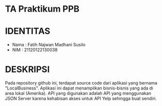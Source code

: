 # TA Praktikum PPB
IDENTITAS
=========
- Nama : Fatih Najwan Madhani Susilo
- NIM : 21120122130038

DESKRIPSI
=========
Pada repository github ini, terdapat source code dari aplikasi yang bernama "LocalBusiness". Aplikasi ini dapat menampilkan bisnis-bisnis yang ada di area lokal (Amerika). API yang digunakan adalah API yang menggunakan JSON Server karena kehabisan akses untuk API Yelp sehingga buat sendiri.



